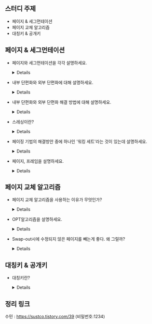 ## 스터디 주제

* 페이지 & 세그먼테이션
* 페이지 교체 알고리즘
* 대칭키 & 공개키

## 페이지 & 세그먼테이션

- 페이지와 세그먼테이션을 각각 설명하세요.
  <details>
  
  페이지는 고정 사이즈의 작은 프로세스 조각이고, 세그먼테이션은 가변적인 영역인 세그먼트로 분할하는 것을 말한다.
  
  페이지 크기가 작으면 내부 단편화가 줄어들고, 페이지 사상 테이블은 늘어나며, 페이지 부재가 늘어난다.   
  
  페이지 부재 현상이 많이 일어나면 성능이 떨어진다.
  
  이러한 기법들은 다중 프로그래밍 시스템에 여러 프로세스를 수용하기 위해 주기억장치를 동적 분할하는 메모리 관리 작업이 필요하기 때문이다.
  </details>
- 내부 단편화와 외부 단편화에 대해 설명하세요.
  <details>
  단편화란 기억 장치의 빈 공간 또는 자료가 여러 조각으로 나뉘는 현상이다. 프로세스들이 메모리에 적재되고 제거되는 일이 반복되면 프로세스들이 차지하는
  메모리 틈 사이에 사용하지 못할 만큼의 자유 공간이 늘어나게 된다.
  
  내부단편화: 주기억장치 내 사용자 영역이 실행 프로그램보다 커서 프로그램의 사용 공간을 할당 후 사용되지 않고 남게 되는 현상을 말한다.
  
  외부단편화: 남아있는 총 메모리 공간이 요청한 메모리 공간보다 크지만, 남아있는 공간이 연속적이지 않아 발생하는 현상
  
  
  </details>
  
- 내부 단편화와 외부 단편화 해결 방법에 대해 설명하세요.

  <details>
  내부 단편화는 통합과 압축, slab allocator 방식으로 해결한다. slab allocator은 페이지 프레임을 할당받아 공간을 작은 크기로 분할하고 메모리 요청시 작은 크기로 메모리를 할당/해제하는 동적 메모리 기법이다.
  
  외부 단편화는 통합과 압축, 버디 메모리 할당 방식으로 해결한다. 버디 메모리 할당 방식은 요청한 프로세스 크기에 가장 알맞은 크기를 할당하기 위해 메모리를 2의 지수승 크기로 분할하여 메모리를 할당하는 기법이다.
  </details>

- 스레싱이란?
  <details>
    어떤 프로세스가 계속적으로 페이지 부재가 발생하여 프로세스의 실제 처리 시간보다 페이지 교체 시간이 더 많아지는 현상이다.
  
    오류율이 클수록 스레싱이 많이 많이 발생한 것이고, 스레싱으로 인해 전체 시스템의 성능 및 처리율은 저하된다.
    페이지 부재가 계속 증가하여 기억장치 접근 시간이 증가한다.
  </details>
  
 - 페이징 기법의 해결방안 중에 하나인 '워킹 세트'라는 것이 있는데 설명하세요.
    <details>
      각 프로세스가 많이 참조하는 페이지들의 집합을 주기억장치 공간에 계속 상주하게 하여 빈번한 페이지 교체 현상을 줄이고자 하는 기법이다. 이 기법은 워킹 세트
      추적관리가 복잡하고, 워킹 세트 크기 설정의 모호함이 발생한다.
    </details>
    
 - 페이지, 프레임을 설명하세요.
    <details>
      페이지는 고정 사이즈의 가상 메모리 내 프로세스 조각이고, 프레임은 페이지 크기와 같은 주기억장치의 메모리 조각이다.
    </details>
## 페이지 교체 알고리즘

- 페이지 교체 알고리즘을 사용하는 이유가 무엇인가?
    <details>
  페이지 부재가 발생하면 가상기억장치에서 필요한 페이지를 찾아 주기억장치에 적재해야 하는데, 이때 주기억장치의 모든 페이지 프레임이 사용중이면 어떤 페이지 프레임을 선택하여
  교체할 것인지를 결정하는 기법이 페이지 교체 알고리즘
    </details>

- OPT알고리즘을 설명하세요.
    <details>
    OPT 알고리즘은 앞으로 가장 오랫동안 사용하지 않을 페이지를 교체하는 알고리즘이다. 모든 페이지 교체 알고리즘 중 page-fault 발생이 가장 적다.
    </details>

- Swap-out시에 수정되지 않은 페이지를 빼는게 좋다. 왜 그럴까?
    <details>
  만약 수정되면 메인 메모리에서 내보낼 때, 하드 디스크에서 또 수정을 진행해야 하므로 시간이 오래 걸린다.
    </details>

## 대칭키 & 공개키

- 대칭키란?
    <details>
  암호화와 복호화와 같은 암호키(대칭키)를 사용하는 알고리즘
  
  장점: 동일한 키를 주고 받기 때문에, 매우 빠르다는 장점이 있다. 대용량 Data 암호화에 적합하다.

  단점: 대칭키 전달 과정에서 해킹 위험에 노출 위험이 있다.
    </details>

## 정리 링크

수민 : https://sustco.tistory.com/39 (비밀번호:1234)
